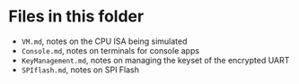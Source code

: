 # Files in this folder
- `VM.md`, notes on the CPU ISA being simulated
- `Console.md`, notes on terminals for console apps
- `KeyManagement.md`, notes on managing the keyset of the encrypted UART
- `SPIflash.md`, notes on SPI Flash
